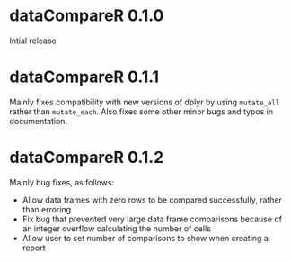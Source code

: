 # dataCompareR 0.1.0

Intial release

# dataCompareR 0.1.1

Mainly fixes compatibility with new versions of dplyr by using `mutate_all` rather than `mutate_each`. Also fixes some other minor bugs and typos in documentation. 

# dataCompareR 0.1.2

Mainly bug fixes, as follows:

- Allow data frames with zero rows to be compared successfully, rather than erroring
- Fix bug that prevented very large data frame comparisons because of an integer overflow calculating the number of cells
- Allow user to set number of comparisons to show when creating a report
